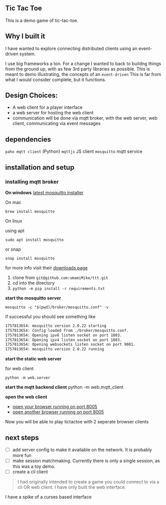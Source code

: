 ## Tic Tac Toe

This is a demo game of tic-tac-toe.

## Why I built it

I have wanted to explore connecting  distributed clients using an event-driven system.  

I use big frameworks a ton. For a change I wanted to back to buildng things
from the ground up, with as few 3rd party libraries as possible.
This is meant to demo illustrating, the concepts of an `event-driven`
This is far from what I would consider complete, but it functions.  

## Design Choices:

- A web client for a player interface
- a web server for hosting the web client
- communication will be done via mqtt broker, with the web server, web client, communicating via event messages

## dependencies

`paho mqtt client` (Python)
`mqttjs` JS client
`mosquitto` mqtt service

## installation and setup

### installing mqtt broker

**On windows**
[latest mosquitto installer](https://mosquitto.org/files/binary/win64/mosquitto-2.0.22-install-windows-x64.exe)

On mac

`brew install mosquitto`

On linux

using apt
```
sudo apt install mosquitto

```

or snap 
```
snap install mosquitto
```


for more info visit their [downloads page](https://mosquitto.org/download/)

1. clone from `git@github.com:umamiMike/ttt.git`
1. cd into the directory
2. `python -m pip install -r requirements.txt`

**start the mosquitto server** 

```
mosquitto -c "$(pwd)/broker/mosquitto.conf" -v
```

if successful you should see something like 

```sh
1757813654: mosquitto version 2.0.22 starting
1757813654: Config loaded from ./broker/mosquitto.conf.
1757813654: Opening ipv6 listen socket on port 1883.
1757813654: Opening ipv4 listen socket on port 1883.
1757813654: Opening websockets listen socket on port 9001.
1757813654: mosquitto version 2.0.22 running
```


**start the static web server**

for web client

```
python -m web.server
```


**start the mqtt backend client**
python -m web.mqtt_client

**open the web client**

- [open your browser running on port 8005](http://localhost:8005)
- [open another browser running on port 8005](http://localhost:8005)

Now you will be able to play tictactoe with 2 seperate browser clients

## next steps

-  [ ] add server config to make it available on the network.  It is probably more fun 
- [ ] make session matchmaking.  Currently there is only a single session, as this was a toy demo.
- [ ] create a cli client

> I had originally intended to create a game you could connect to via a cli OR web client. I have only built the web interface.

I have a spike of a curses based interface
